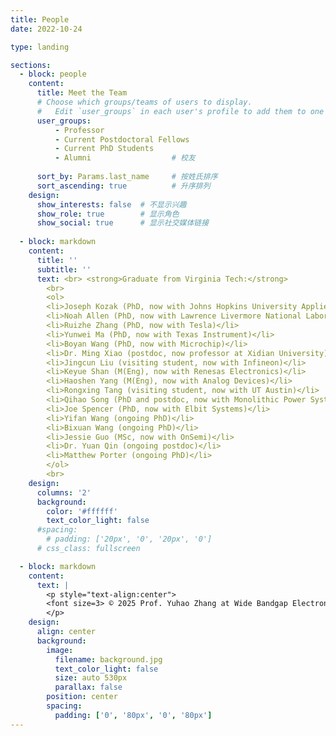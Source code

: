 ```yaml
---
title: People
date: 2022-10-24

type: landing

sections:
  - block: people
    content:
      title: Meet the Team
      # Choose which groups/teams of users to display.
      #   Edit `user_groups` in each user's profile to add them to one or more of these groups.
      user_groups:
          - Professor 
          - Current Postdoctoral Fellows
          - Current PhD Students  
          - Alumni                  # 校友
    
      sort_by: Params.last_name     # 按姓氏排序
      sort_ascending: true          # 升序排列
    design:
      show_interests: false  # 不显示兴趣
      show_role: true        # 显示角色
      show_social: true      # 显示社交媒体链接
    
  - block: markdown
    content:
      title: ''
      subtitle: ''
      text: <br> <strong>Graduate from Virginia Tech:</strong>  
        <br>
        <ol>
        <li>Joseph Kozak (PhD, now with Johns Hopkins University Applied Physics Laboratory)</li>
        <li>Noah Allen (PhD, now with Lawrence Livermore National Laboratory)</li>
        <li>Ruizhe Zhang (PhD, now with Tesla)</li>
        <li>Yunwei Ma (PhD, now with Texas Instrument)</li>
        <li>Boyan Wang (PhD, now with Microchip)</li>
        <li>Dr. Ming Xiao (postdoc, now professor at Xidian University)</li>
        <li>Jingcun Liu (visiting student, now with Infineon)</li>
        <li>Keyue Shan (M(Eng), now with Renesas Electronics)</li>
        <li>Haoshen Yang (M(Eng), now with Analog Devices)</li>
        <li>Rongxing Tang (visiting student, now with UT Austin)</li>
        <li>Qihao Song (PhD and postdoc, now with Monolithic Power Systems)</li>
        <li>Joe Spencer (PhD, now with Elbit Systems)</li>
        <li>Yifan Wang (ongoing PhD)</li>
        <li>Bixuan Wang (ongoing PhD)</li>
        <li>Jessie Guo (MSc, now with OnSemi)</li>
        <li>Dr. Yuan Qin (ongoing postdoc)</li>
        <li>Matthew Porter (ongoing PhD)</li>
        </ol>
        <br>
    design:
      columns: '2'
      background:
        color: '#ffffff'  
        text_color_light: false
      #spacing:
        # padding: ['20px', '0', '20px', '0']
      # css_class: fullscreen

  - block: markdown
    content:
      text: |
        <p style="text-align:center">
        <font size=3> © 2025 Prof. Yuhao Zhang at Wide Bandgap Electronics Group | Department of EEE | HKU | Built with <a href="https://creativecommons.org/licenses/by-nc-nd/4.0/" target="_blank" rel="noopener">CC BY NC ND 4.0</a> </font>
        </p>
    design:
      align: center
      background:
        image:
          filename: background.jpg
          text_color_light: false
          size: auto 530px
          parallax: false
        position: center
        spacing:
          padding: ['0', '80px', '0', '80px']
---
```

